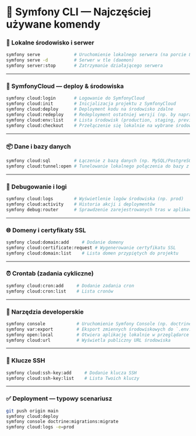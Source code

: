 # 🧪 Symfony CLI — Najczęściej używane komendy

### 🔧 Lokalne środowisko i serwer

```bash
symfony serve             # Uruchomienie lokalnego serwera (na porcie 8000)
symfony serve -d          # Serwer w tle (daemon)
symfony server:stop       # Zatrzymanie działającego serwera
```

---

### 🚀 SymfonyCloud — deploy & środowiska

```bash
symfony cloud:login       # Logowanie do SymfonyCloud
symfony cloud:init        # Inicjalizacja projektu z SymfonyCloud
symfony cloud:deploy      # Deployment kodu na środowisko zdalne
symfony cloud:redeploy    # Redeployment ostatniej wersji (np. by naprawić błędy builda)
symfony cloud:env:list    # Lista środowisk (production, staging, preview itd.)
symfony cloud:checkout    # Przełączenie się lokalnie na wybrane środowisko
```

---

### 📦 Dane i bazy danych

```bash
symfony cloud:sql         # Łączenie z bazą danych (np. MySQL/PostgreSQL) przez CLI
symfony cloud:tunnel:open # Tunelowanie lokalnego połączenia do bazy z chmury
```

---

### 🐞 Debugowanie i logi

```bash
symfony cloud:logs        # Wyświetlenie logów środowiska (np. prod)
symfony cloud:activity    # Historia akcji i deploymentów
symfony debug:router      # Sprawdzenie zarejestrowanych tras w aplikacji
```

---

### 🌐 Domeny i certyfikaty SSL

```bash
symfony cloud:domain:add     # Dodanie domeny
symfony cloud:certificate:request # Wygenerowanie certyfikatu SSL
symfony cloud:domain:list    # Lista domen przypiętych do projektu
```

---

### ⏰ Crontab (zadania cykliczne)

```bash
symfony cloud:cron:add     # Dodanie zadania cron
symfony cloud:cron:list    # Lista cronów
```

---

### 🧰 Narzędzia developerskie

```bash
symfony console            # Uruchomienie Symfony Console (np. doctrine:migrations:migrate)
symfony var:export         # Eksport zmiennych środowiskowych do `.env.local`
symfony open:local         # Otwiera aplikację lokalnie w przeglądarce
symfony cloud:url          # Wyświetla publiczny URL środowiska
```

---

### 🔑 Klucze SSH

```bash
symfony cloud:ssh-key:add     # Dodanie klucza SSH
symfony cloud:ssh-key:list    # Lista Twoich kluczy
```

---

### ✅ Deployment — typowy scenariusz

```bash
git push origin main
symfony cloud:deploy
symfony console doctrine:migrations:migrate
symfony cloud:logs -e=prod
```
